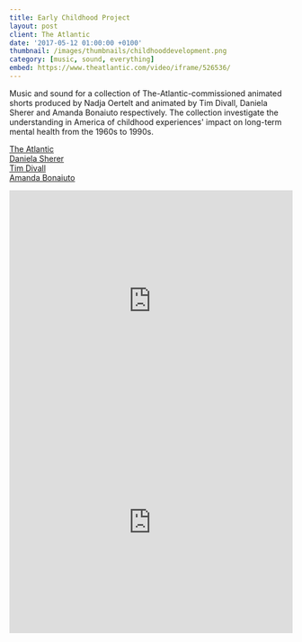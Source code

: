```yaml
---
title: Early Childhood Project
layout: post
client: The Atlantic
date: '2017-05-12 01:00:00 +0100'
thumbnail: /images/thumbnails/childhooddevelopment.png
category: [music, sound, everything]
embed: https://www.theatlantic.com/video/iframe/526536/
---
```


Music and sound for a collection of The-Atlantic-commissioned animated shorts produced by Nadja Oertelt and animated by Tim Divall, Daniela Sherer and Amanda Bonaiuto respectively. The collection investigate the understanding in America of childhood experiences' impact on long-term mental health from the 1960s to 1990s.

[The Atlantic](https://www.theatlantic.com)  
[Daniela Sherer](www.danielasherer.com)  
[Tim Divall](https://vimeo.com/timdivall)  
[Amanda Bonaiuto](cargocollective.com/amandabonaiuto)  

<iframe id="bc" width="100%" height="394" frameborder="0" webkitallowfullscreen="webkitallowfullscreen" allowfullscreen="allowfullscreen" mozallowfullscreen="mozallowfullscreen" src="https://www.theatlantic.com/video/iframe/526512/"></iframe>

<iframe id="bc" width="100%" height="394" frameborder="0" webkitallowfullscreen="webkitallowfullscreen" allowfullscreen="allowfullscreen" mozallowfullscreen="mozallowfullscreen" src="https://www.theatlantic.com/video/iframe/526584/"></iframe>
